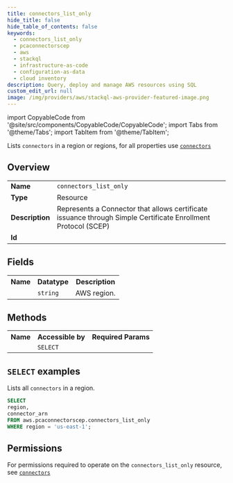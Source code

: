 ```yaml
---
title: connectors_list_only
hide_title: false
hide_table_of_contents: false
keywords:
  - connectors_list_only
  - pcaconnectorscep
  - aws
  - stackql
  - infrastructure-as-code
  - configuration-as-data
  - cloud inventory
description: Query, deploy and manage AWS resources using SQL
custom_edit_url: null
image: /img/providers/aws/stackql-aws-provider-featured-image.png
---
```


import CopyableCode from '@site/src/components/CopyableCode/CopyableCode';
import Tabs from '@theme/Tabs';
import TabItem from '@theme/TabItem';

Lists <code>connectors</code> in a region or regions, for all properties use <a href="/providers/aws/serviceName/connectors/"><code>connectors</code></a>

## Overview
<table><tbody>
<tr><td><b>Name</b></td><td><code>connectors_list_only</code></td></tr>
<tr><td><b>Type</b></td><td>Resource</td></tr>
<tr><td><b>Description</b></td><td>Represents a Connector that allows certificate issuance through Simple Certificate Enrollment Protocol (SCEP)</td></tr>
<tr><td><b>Id</b></td><td><CopyableCode code="aws.pcaconnectorscep.connectors_list_only" /></td></tr>
</tbody></table>

## Fields
<table><tbody><tr><th>Name</th><th>Datatype</th><th>Description</th></tr><tr><td><CopyableCode code="region" /></td><td><code>string</code></td><td>AWS region.</td></tr>
</tbody></table>

## Methods

<table><tbody>
  <tr>
    <th>Name</th>
    <th>Accessible by</th>
    <th>Required Params</th>
  </tr>
  <tr>
    <td><CopyableCode code="list_resources" /></td>
    <td><code>SELECT</code></td>
    <td><CopyableCode code="region" /></td>
  </tr>
</tbody></table>

## `SELECT` examples
Lists all <code>connectors</code> in a region.
```sql
SELECT
region,
connector_arn
FROM aws.pcaconnectorscep.connectors_list_only
WHERE region = 'us-east-1';
```


## Permissions

For permissions required to operate on the <code>connectors_list_only</code> resource, see <a href="/providers/aws/pcaconnectorscep/connectors/#permissions"><code>connectors</code></a>

